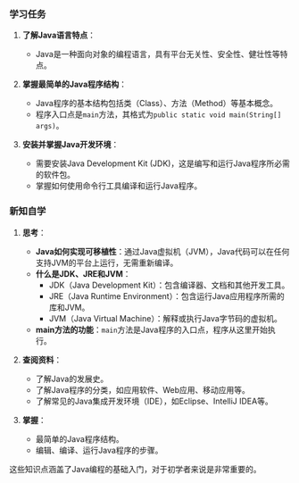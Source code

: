 ### 学习任务
1. **了解Java语言特点**：
   - Java是一种面向对象的编程语言，具有平台无关性、安全性、健壮性等特点。
   
2. **掌握最简单的Java程序结构**：
   - Java程序的基本结构包括类（Class）、方法（Method）等基本概念。
   - 程序入口点是`main`方法，其格式为`public static void main(String[] args)`。

3. **安装并掌握Java开发环境**：
   - 需要安装Java Development Kit (JDK)，这是编写和运行Java程序所必需的软件包。
   - 掌握如何使用命令行工具编译和运行Java程序。

### 新知自学
1. **思考**：
   - **Java如何实现可移植性**：通过Java虚拟机（JVM），Java代码可以在任何支持JVM的平台上运行，无需重新编译。
   - **什么是JDK、JRE和JVM**：
     - JDK（Java Development Kit）：包含编译器、文档和其他开发工具。
     - JRE（Java Runtime Environment）：包含运行Java应用程序所需的库和JVM。
     - JVM（Java Virtual Machine）：解释或执行Java字节码的虚拟机。
   - **main方法的功能**：`main`方法是Java程序的入口点，程序从这里开始执行。

2. **查阅资料**：
   - 了解Java的发展史。
   - 了解Java程序的分类，如应用软件、Web应用、移动应用等。
   - 了解常见的Java集成开发环境（IDE），如Eclipse、IntelliJ IDEA等。

3. **掌握**：
   - 最简单的Java程序结构。
   - 编辑、编译、运行Java程序的步骤。

这些知识点涵盖了Java编程的基础入门，对于初学者来说是非常重要的。